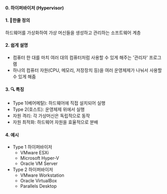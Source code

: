 #### 0. 하이퍼바이저 (Hypervisor)

#### 1. 📌한줄 정의

하드웨어를 가상화하여 가상 머신들을 생성하고 관리하는 소프트웨어 계층

#### 2. 쉽게 설명

- 컴퓨터 한 대를 마치 여러 대의 컴퓨터처럼 사용할 수 있게 해주는 '관리자' 프로그램
- 하나의 컴퓨터 자원(CPU, 메모리, 저장장치 등)을 여러 운영체제가 나눠서 사용할 수 있게 해줌

#### 3. 🔍 특징

- Type 1(베어메탈): 하드웨어에 직접 설치되어 실행
- Type 2(호스트): 운영체제 위에서 실행
- 자원 격리: 각 가상머신은 독립적으로 동작
- 자원 최적화: 하드웨어 자원을 효율적으로 분배

#### 4. 예시

- Type 1 하이퍼바이저
  - VMware ESXi
  - Microsoft Hyper-V
  - Oracle VM Server
- Type 2 하이퍼바이저
  - VMware Workstation
  - Oracle VirtualBox
  - Parallels Desktop
